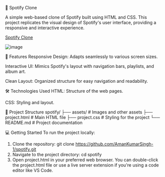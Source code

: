 🎵 Spotify Clone

A simple web-based clone of Spotify built using HTML and CSS. This project replicates the visual design of Spotify's user interface, providing a responsive and interactive experience.

[Spotify Clone](https://amankumarsingh-1.github.io/spotify/)

![image](https://github.com/user-attachments/assets/ff9d48df-8a08-478f-8c0b-d1f1d9fd772d)

🚀 Features
Responsive Design: Adapts seamlessly to various screen sizes.

Interactive UI: Mimics Spotify's layout with navigation bars, playlists, and album art.

Clean Layout: Organized structure for easy navigation and readability.

🛠️ Technologies Used
HTML: Structure of the web pages.

CSS: Styling and layout.

📂 Project Structure
spotify/
├── assets/          # Images and other assets
├── project.html     # Main HTML file
├── project.css      # Styling for the project
└── README.md        # Project documentation


💻 Getting Started
To run the project locally:

1. Clone the repository: git clone https://github.com/AmanKumarSingh-1/spotify.git
2. Navigate to the project directory: cd spotify
3. Open project.html in your preferred web browser. You can double-click the project.html file or use a live server extension if you're using a code editor like VS Code.




